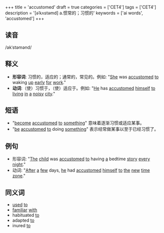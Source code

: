 +++
title = 'accustomed'
draft = true
categories = ['CET4']
tags = ['CET4']
description = '[əˈkʌstəmd] a.惯常的；习惯的'
keywords = ['ai words', 'accustomed']
+++

## 读音
/əkˈstəmənd/

## 释义
- **形容词**: 习惯的，适应的；通常的，常见的。例如: "[She](/post/she/) was [accustomed](/post/accustomed/) [to](/post/to/) waking [up](/post/up/) [early](/post/early/) [for](/post/for/) [work](/post/work/)."
- **动词**:（使）习惯于，（使）适应于。例如: "[He](/post/he/) has [accustomed](/post/accustomed/) [himself](/post/himself/) [to](/post/to/) [living](/post/living/) [in](/post/in/) [a](/post/a/) [noisy](/post/noisy/) [city](/post/city/)."

## 短语
- "[become](/post/become/) [accustomed](/post/accustomed/) [to](/post/to/) [something](/post/something/)" 意味着逐渐习惯或适应某事。
- "[be](/post/be/) [accustomed](/post/accustomed/) [to](/post/to/) doing [something](/post/something/)" 表示经常做某事以至于已经习惯了。

## 例句
- 形容词: "[The](/post/the/) [child](/post/child/) was [accustomed](/post/accustomed/) [to](/post/to/) having [a](/post/a/) bedtime [story](/post/story/) [every](/post/every/) [night](/post/night/)."
- 动词: "[After](/post/after/) [a](/post/a/) [few](/post/few/) days, [he](/post/he/) had [accustomed](/post/accustomed/) [himself](/post/himself/) [to](/post/to/) [the](/post/the/) [new](/post/new/) [time](/post/time/) [zone](/post/zone/)."

## 同义词
- [used](/post/used/) [to](/post/to/)
- [familiar](/post/familiar/) [with](/post/with/)
- habituated [to](/post/to/)
- adapted [to](/post/to/)
- inured [to](/post/to/)
